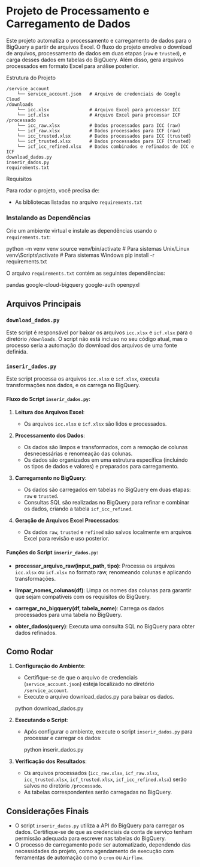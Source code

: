 # Projeto de Processamento e Carregamento de Dados

Este projeto automatiza o processamento e carregamento de dados para o BigQuery a partir de arquivos Excel. O fluxo do projeto envolve o download de arquivos, processamento de dados em duas etapas (`raw` e `trusted`), e carga desses dados em tabelas do BigQuery. Além disso, gera arquivos processados em formato Excel para análise posterior.

Estrutura do Projeto

    /service_account
        └── service_account.json   # Arquivo de credenciais do Google Cloud
    /downloads
        └── icc.xlsx               # Arquivo Excel para processar ICC
        └── icf.xlsx               # Arquivo Excel para processar ICF
    /processado
        └── icc_raw.xlsx           # Dados processados para ICC (raw)
        └── icf_raw.xlsx           # Dados processados para ICF (raw)
        └── icc_trusted.xlsx       # Dados processados para ICC (trusted)
        └── icf_trusted.xlsx       # Dados processados para ICF (trusted)
        └── icf_icc_refined.xlsx   # Dados combinados e refinados de ICC e ICF
    download_dados.py
    inserir_dados.py
    requirements.txt
  
Requisitos

Para rodar o projeto, você precisa de:

- As bibliotecas listadas no arquivo `requirements.txt`

### Instalando as Dependências

Crie um ambiente virtual e instale as dependências usando o `requirements.txt`:


python -m venv venv
source venv/bin/activate   # Para sistemas Unix/Linux
venv\Scripts\activate      # Para sistemas Windows
pip install -r requirements.txt


O arquivo `requirements.txt` contém as seguintes dependências:


pandas
google-cloud-bigquery
google-auth
openpyxl


## Arquivos Principais

### `download_dados.py`

Este script é responsável por baixar os arquivos `icc.xlsx` e `icf.xlsx` para o diretório `/downloads`. O script não está incluso no seu código atual, mas o processo seria a automação do download dos arquivos de uma fonte definida.

### `inserir_dados.py`

Este script processa os arquivos `icc.xlsx` e `icf.xlsx`, executa transformações nos dados, e os carrega no BigQuery.

#### Fluxo do Script `inserir_dados.py`:

1. **Leitura dos Arquivos Excel**: 
   - Os arquivos `icc.xlsx` e `icf.xlsx` são lidos e processados.
   
2. **Processamento dos Dados**:
   - Os dados são limpos e transformados, com a remoção de colunas desnecessárias e renomeação das colunas.
   - Os dados são organizados em uma estrutura específica (incluindo os tipos de dados e valores) e preparados para carregamento.

3. **Carregamento no BigQuery**:
   - Os dados são carregados em tabelas no BigQuery em duas etapas: `raw` e `trusted`.
   - Consultas SQL são realizadas no BigQuery para refinar e combinar os dados, criando a tabela `icf_icc_refined`.

4. **Geração de Arquivos Excel Processados**:
   - Os dados `raw`, `trusted` e `refined` são salvos localmente em arquivos Excel para revisão e uso posterior.

#### Funções do Script `inserir_dados.py`:

- **processar_arquivo_raw(input_path, tipo)**: Processa os arquivos `icc.xlsx` ou `icf.xlsx` no formato raw, renomeando colunas e aplicando transformações.
  
- **limpar_nomes_colunas(df)**: Limpa os nomes das colunas para garantir que sejam compatíveis com os requisitos do BigQuery.

- **carregar_no_bigquery(df, tabela_nome)**: Carrega os dados processados para uma tabela no BigQuery.

- **obter_dados(query)**: Executa uma consulta SQL no BigQuery para obter dados refinados.

## Como Rodar

1. **Configuração do Ambiente**:
   - Certifique-se de que o arquivo de credenciais (`service_account.json`) esteja localizado no diretório `/service_account`.
   - Execute o arquivo download_dados.py para baixar os dados.


   python download_dados.py


2. **Executando o Script**:
   - Após configurar o ambiente, execute o script `inserir_dados.py` para processar e carregar os dados:


     python inserir_dados.py


3. **Verificação dos Resultados**:
   - Os arquivos processados (`icc_raw.xlsx`, `icf_raw.xlsx`, `icc_trusted.xlsx`, `icf_trusted.xlsx`, `icf_icc_refined.xlsx`) serão salvos no diretório `/processado`.
   - As tabelas correspondentes serão carregadas no BigQuery.

## Considerações Finais

- O script `inserir_dados.py` utiliza a API do BigQuery para carregar os dados. Certifique-se de que as credenciais da conta de serviço tenham permissão adequada para escrever nas tabelas do BigQuery.
- O processo de carregamento pode ser automatizado, dependendo das necessidades do projeto, como agendamento de execução com ferramentas de automação como o `cron` ou `Airflow`.
